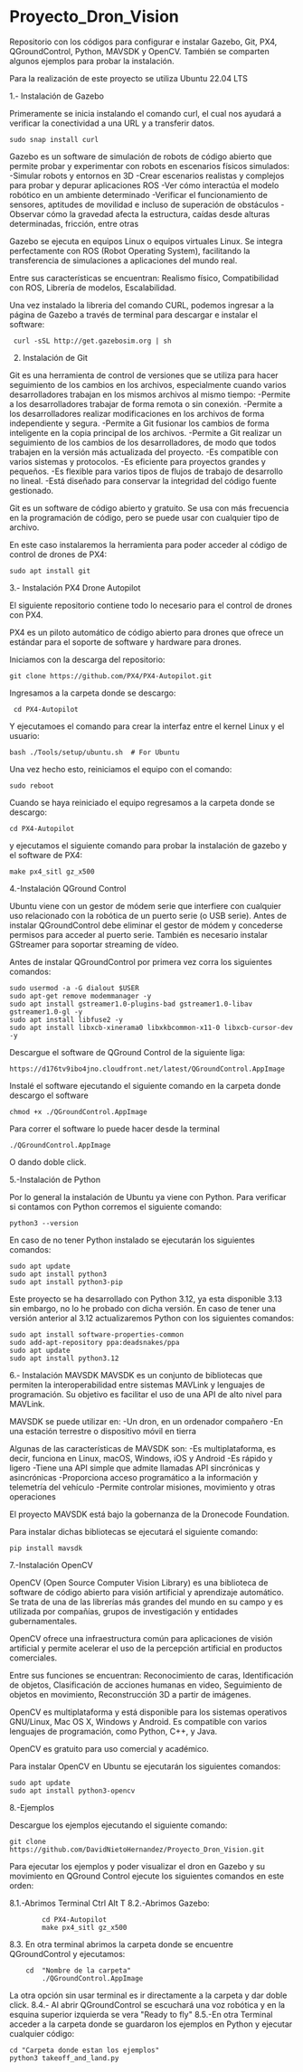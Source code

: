 # Proyecto_Dron_Vision
Repositorio con los códigos para configurar e instalar Gazebo, Git, PX4, QGroundControl, Python, MAVSDK y OpenCV. También se comparten algunos ejemplos para probar la instalación.

Para la realización de este proyecto se utiliza Ubuntu 22.04 LTS

1.- Instalación de Gazebo

Primeramente se inicia instalando el comando curl, el cual nos ayudará a verificar la conectividad a una URL y a transferir datos.

	sudo snap install curl

Gazebo es un software de simulación de robots de código abierto que permite probar y experimentar con robots en escenarios físicos simulados: 
-Simular robots y entornos en 3D 
-Crear escenarios realistas y complejos para probar y depurar aplicaciones ROS 
-Ver cómo interactúa el modelo robótico en un ambiente determinado 
-Verificar el funcionamiento de sensores, aptitudes de movilidad e incluso de superación de obstáculos 
-Observar cómo la gravedad afecta la estructura, caídas desde alturas determinadas, fricción, entre otras 

Gazebo se ejecuta en equipos Linux o equipos virtuales Linux. Se integra perfectamente con ROS (Robot Operating System), facilitando la transferencia de simulaciones a aplicaciones del mundo real. 

Entre sus características se encuentran: Realismo físico, Compatibilidad con ROS, Librería de modelos, Escalabilidad.

Una vez instalado la libreria del comando CURL, podemos ingresar a la página de Gazebo a través de terminal para descargar e instalar el software:

	 curl -sSL http://get.gazebosim.org | sh

2. Instalación de Git

Git es una herramienta de control de versiones que se utiliza para hacer seguimiento de los cambios en los archivos, especialmente cuando varios desarrolladores trabajan en los mismos archivos al mismo tiempo: 
-Permite a los desarrolladores trabajar de forma remota o sin conexión. 
-Permite a los desarrolladores realizar modificaciones en los archivos de forma independiente y segura. 
-Permite a Git fusionar los cambios de forma inteligente en la copia principal de los archivos. 
-Permite a Git realizar un seguimiento de los cambios de los desarrolladores, de modo que todos trabajen en la versión más actualizada del proyecto. 
-Es compatible con varios sistemas y protocolos. 
-Es eficiente para proyectos grandes y pequeños. 
-Es flexible para varios tipos de flujos de trabajo de desarrollo no lineal. 
-Está diseñado para conservar la integridad del código fuente gestionado. 

Git es un software de código abierto y gratuito. Se usa con más frecuencia en la programación de código, pero se puede usar con cualquier tipo de archivo.

En este caso instalaremos la herramienta para poder acceder al código de control de drones de PX4: 

	sudo apt install git

3.- Instalación PX4 Drone Autopilot

El siguiente repositorio contiene todo lo necesario para el control de drones con PX4. 

PX4 es un piloto automático de código abierto para drones que ofrece un estándar para el soporte de software y hardware para drones.

Iniciamos con la descarga del repositorio: 

	git clone https://github.com/PX4/PX4-Autopilot.git

Ingresamos a la carpeta donde se descargo:	

	 cd PX4-Autopilot

Y ejecutamoes el comando para crear la interfaz entre el kernel Linux y el usuario:   
	
 	bash ./Tools/setup/ubuntu.sh  # For Ubuntu

Una vez hecho esto, reiniciamos el equipo con el comando:

 	sudo reboot

Cuando se haya reiniciado el equipo regresamos a la carpeta donde se descargo:	

	cd PX4-Autopilot

y ejecutamos el siguiente comando para probar la instalación de gazebo y el software de PX4:

 	make px4_sitl gz_x500

4.-Instalación QGround Control

Ubuntu viene con un gestor de módem serie que interfiere con cualquier uso relacionado con la robótica de un puerto serie (o USB serie). 
Antes de instalar QGroundControl debe eliminar el gestor de módem y concederse permisos para acceder al puerto serie. 
También es necesario instalar GStreamer para soportar streaming de vídeo.

Antes de instalar QGroundControl por primera vez corra los siguientes comandos:

 	sudo usermod -a -G dialout $USER
	sudo apt-get remove modemmanager -y
	sudo apt install gstreamer1.0-plugins-bad gstreamer1.0-libav gstreamer1.0-gl -y
	sudo apt install libfuse2 -y
	sudo apt install libxcb-xinerama0 libxkbcommon-x11-0 libxcb-cursor-dev -y

Descargue el software de QGround Control de la siguiente liga:

 	https://d176tv9ibo4jno.cloudfront.net/latest/QGroundControl.AppImage

Instalé el software ejecutando el siguiente comando en la carpeta donde descargo el software

 	chmod +x ./QGroundControl.AppImage

Para correr el software lo puede hacer desde la terminal

 	./QGroundControl.AppImage

O dando doble click.

5.-Instalación de Python

Por lo general la instalación de Ubuntu ya viene con Python. Para verificar si contamos con Python corremos el siguiente comando:

	python3 --version

En caso de no tener Python instalado se ejecutarán los siguientes comandos:

	sudo apt update
	sudo apt install python3
	sudo apt install python3-pip

Este proyecto se ha desarrollado con Python 3.12, ya esta disponible 3.13 sin embargo, no lo he probado con dicha versión. En caso de tener una versión anterior al 3.12 actualizaremos Python con los siguientes comandos: 

	sudo apt install software-properties-common
	sudo add-apt-repository ppa:deadsnakes/ppa
	sudo apt update
	sudo apt install python3.12

6.- Instalación MAVSDK
MAVSDK es un conjunto de bibliotecas que permiten la interoperabilidad entre sistemas MAVLink y lenguajes de programación. Su objetivo es facilitar el uso de una API de alto nivel para MAVLink.

MAVSDK se puede utilizar en:
-Un dron, en un ordenador compañero
-En una estación terrestre o dispositivo móvil en tierra 

Algunas de las características de MAVSDK son: 
-Es multiplataforma, es decir, funciona en Linux, macOS, Windows, iOS y Android 
-Es rápido y ligero 
-Tiene una API simple que admite llamadas API sincrónicas y asincrónicas 
-Proporciona acceso programático a la información y telemetría del vehículo 
-Permite controlar misiones, movimiento y otras operaciones 

El proyecto MAVSDK está bajo la gobernanza de la Dronecode Foundation.

Para instalar dichas bibliotecas se ejecutará el siguiente comando: 

	pip install mavsdk

7.-Instalación OpenCV

OpenCV (Open Source Computer Vision Library) es una biblioteca de software de código abierto para visión artificial y aprendizaje automático. Se trata de una de las librerías más grandes del mundo en su campo y es utilizada por compañías, grupos de investigación y entidades gubernamentales. 

OpenCV ofrece una infraestructura común para aplicaciones de visión artificial y permite acelerar el uso de la percepción artificial en productos comerciales. 

Entre sus funciones se encuentran: Reconocimiento de caras, Identificación de objetos, Clasificación de acciones humanas en video, Seguimiento de objetos en movimiento, Reconstrucción 3D a partir de imágenes. 

OpenCV es multiplataforma y está disponible para los sistemas operativos GNU/Linux, Mac OS X, Windows y Android. Es compatible con varios lenguajes de programación, como Python, C++, y Java.
 
OpenCV es gratuito para uso comercial y académico.

Para instalar OpenCV en Ubuntu se ejecutarán los siguientes comandos:

	sudo apt update
	sudo apt install python3-opencv

8.-Ejemplos

Descargue los ejemplos ejecutando el siguiente comando:

	git clone https://github.com/DavidNietoHernandez/Proyecto_Dron_Vision.git

Para ejecutar los ejemplos y poder visualizar el dron en Gazebo y su movimiento en QGround Control ejecute los siguientes comandos en este orden:

8.1.-Abrimos Terminal Ctrl Alt T
8.2.-Abrimos Gazebo:

			cd PX4-Autopilot
			make px4_sitl gz_x500
8.3. En otra terminal abrimos la carpeta donde se encuentre QGroundControl y ejecutamos:

		cd  "Nombre de la carpeta"  
	        ./QGroundControl.AppImage
La otra opción sin usar terminal es ir directamente a la carpeta y dar doble click.
8.4.- Al abrir QGroundControl se escuchará una voz robótica y en la esquina superior izquierda se vera "Ready to fly"
8.5.-En otra Terminal acceder a la carpeta donde se guardaron los ejemplos en Python y ejecutar cualquier código:

	cd "Carpeta donde estan los ejemplos"
	python3 takeoff_and_land.py
